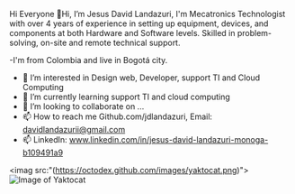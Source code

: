   Hi Everyone
👋Hi, I’m Jesus David Landazuri, I'm Mecatronics Technologist with over 4 years of experience in setting up equipment, 
devices, and components at both Hardware and Software levels. Skilled in problem-solving, on-site and remote technical support.

-I'm from Colombia and live in Bogotá city.  
- 👀 I’m interested in Design web, Developer, support TI and Cloud Computing
- 🌱 I’m currently learning support TI and cloud computing
- 💞️ I’m looking to collaborate on ...
- 📫 How to reach me Github.com/jdlandazuri, Email: davidlandazurii@gmail.com
- 📫 LinkedIn: www.linkedin.com/in/jesus-david-landazuri-monoga-b109491a9

<imag src:"(https://octodex.github.com/images/yaktocat.png)"> </img>
<image>![Image of Yaktocat](https://octodex.github.com/images/yaktocat.png)
<!---
jdlandazuri/jdlandazuri is a ✨ special ✨ repository because its `README.md` (this file) appears on your GitHub profile.
You can click the Preview link to take a look at your changes.
--->

